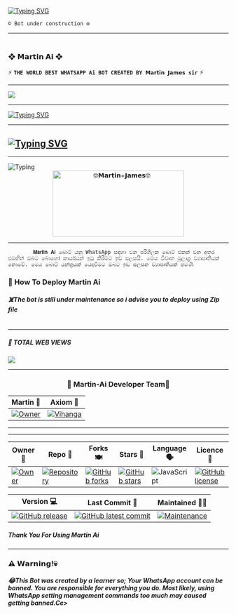 <a href="https://git.io/typing-svg"><img src="https://readme-typing-svg.demolab.com?font=Black+Ops+One&size=100&pause=1000&color=FF033E&center=true&width=1000&height=200&lines=✍️..𝗠𝗮𝗿𝘁𝗶𝗻_𝗔𝗶.............📖" alt="Typing SVG" /></a>
  </p>

`© Bot under construction ⚙️`

---------

### <br>  ❖ 𝗠𝗮𝗿𝘁𝗶𝗻 𝗔𝗶 ❖
⚡ **`THE WORLD BEST WHATSAPP Ai BOT CREATED BY 𝗠𝗮𝗿𝘁𝗶𝗻 𝗝𝗮𝗺𝗲𝘀 sir`** ⚡

----------

<a><img src='https://files.catbox.moe/vjwpj6.jpeg'/></a>

-------

 <a href="https://git.io/typing-svg"><img src="https://readme-typing-svg.demolab.com?font=Fira+Code&size=22&pause=1000&color=FFFFFF&background=000000&center=true&vCenter=true&multiline=true&random=true&width=435&lines=_😎Martin-Ai_coming_soon😎_" alt="Typing SVG" /></a>
 
-----------
	
## [![Typing SVG](https://readme-typing-svg.herokuapp.com?font=Rockstar-ExtraBold&color=F00&lines=HELLO+I+AM+MARTIN+JAMES+SIR)](https://git.io/typing-svg)

<hr>
<img src="https://readme-typing-svg.herokuapp.com?size=33&width=1000&lines=𝗪𝗲𝗹𝗰𝗼𝗺𝗲+𝗧𝗼+𝗠𝗮𝗿𝘁𝗶𝗻+𝗔𝗶...;Created+by+𝗠𝗮𝗿𝘁𝗶𝗻+𝗝𝗮𝗺𝗲𝘀+𝘀𝗶𝗿...;World+Best+Whatsapp+Ai+Bot...;🤠𝗖𝗼𝗺𝗶𝗻𝗴+𝘀𝗼𝗼𝗻...;𝗦𝗵𝗮𝗹𝗹+𝗯𝗲+𝗦𝗶𝗺𝗽𝗹𝗲+𝗮𝗻𝗱+𝗙𝗮𝘀𝘁+𝗗𝗲𝗽𝗹𝗼𝘆...;Thank+You+For+Choosing+Martin+Ai..."
            alt="Typing">

<div align="center">
	<img src="https://moe-counter.glitch.me/get/@Anya_v2-Md?theme=gelbooru" width="300" height="150" alt="🤓𝗠𝗮𝗿𝘁𝗶𝗻+𝗝𝗮𝗺𝗲𝘀🤓">
</div>

<hr>

			𝗠𝗮𝗿𝘁𝗶𝗻 𝗔𝗶 බොට් යනු WhatsApp සඳහා වන පරිශීලක බොට් එකක් වන අතර එමඟින් ඔබට බොහෝ කාර්යයන් ඉටු කිරීමට ඉඩ සලසයි. මෙය විවෘත මූලාශ්‍ර ව්‍යාපෘතියක් නොවේ. මෙය බොට් යන්ත්‍රයක් යෙදවීමට ඔබට ඉඩ සලසන ව්‍යාපෘතියක් පමණි
       
<h3>🤖 How To Deploy Martin Ai </h3>

<h5>☠️The bot is still under maintenance so i advise you to deploy using Zip file</h5>


<img src="http://readme-typing-svg.herokuapp.com?color=d1fa02&center=true&vCenter=true&multiline=false&lines=Created+By+𝗠𝗮𝗿𝘁𝗶𝗻-𝗝𝗮𝗺𝗲𝘀-𝘀𝗶𝗿....." alt="">
<hr>

<h5>🧿 TOTAL WEB VIEWS</h5>
<img src="https://profile-counter.glitch.me/Martin/count.svg" center>

<hr>

<div align="center">
<h3>🤖 Martin-Ai Developer Team👤</h3>

| Martin 👤              | Axiom 👤              |
|---------------------|---------------------|
[![Owner](https://files.catbox.moe/py4j88.jpeg)](https://github.com/Martin-James-Tech) | [![Vihanga](https://files.catbox.moe/pimqjp.jpeg)](https://github.com/Martin-James-Tech) |
</div>
<hr>

<hr>

<div align="center">
    
| Owner 👤             | Repo 🤖              | Forks 🍽️             | Stars 🌟            | Language 🗣️        | Licence 🪪              
|----------------------|----------------------|----------------------|---------------------|---------------------|---------------------|
| [![Owner](https://files.catbox.moe/vjwpj6.jpeg)](https://github.com/Martin-James-Tech) | [![Repository](https://img.shields.io/badge/Repo-Alexa-red.svg)](https://github.com/Martin-James-Tech) | [![GitHub forks](https://badgen.net/github/forks/sadiyamin/Alexa/)](https://GitHub.com/sadiyamin/Alexa/network/) | [![GitHub stars](https://badgen.net/github/stars/sadiyamin/Alexa)](https://GitHub.com/sadiyamin/Alexa/stargazers/) | ![JavaScript](https://img.shields.io/badge/javascript-%23323330.svg?style=for-the-badge&logo=javascript&logoColor=%23F7DF1E) | [![GitHub license](https://img.shields.io/github/license/PikaBotz/anya_v2-md.svg)](https://github.com/sadiyamin/Alexa/blob/master/LICENSE) 

| Version 💻              | Last Commit 💫              | Maintained 🤌🏻             |
|---------------------|---------------------|---------------------|
| [![GitHub release](https://img.shields.io/github/release/sadiyamin/Alexa.svg)](https://GitHub.com/sadiyamin/Alexa/releases/) | [![GitHub latest commit](https://badgen.net/github/last-commit/sadiyamin/Alexa)](https://GitHub.com/sadiyamin/Alexa/commit/) | [![Maintenance](https://img.shields.io/badge/maintained%3F-yes-green.svg)](https://GitHub.com/sadiyamin/Alexa/graphs/commit-activity) |


</div>

<h5>Thank You For Using Martin Ai</h5>

<hr>

<h3>⚠️ 𝗪𝗮𝗿𝗻𝗶𝗻𝗴!💀</h3>

<h5>😂This Bot was created by a learner so; Your WhatsApp account can be banned. You are responsible for everything you do. Most likely, using WhatsApp setting management commands too much may caused getting banned.Ce>
